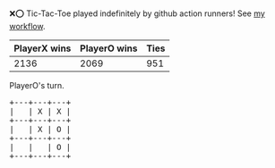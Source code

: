 :x::o: Tic-Tac-Toe played indefinitely by github action runners! See [my workflow](.github/workflows/play.yaml).

|PlayerX wins|PlayerO wins|Ties|
|-|-|-|
|2136|2069|951|

PlayerO's turn.

<pre>
+---+---+---+
|   | X | X |
+---+---+---+
|   | X | O |
+---+---+---+
|   |   | O |
+---+---+---+
</pre>